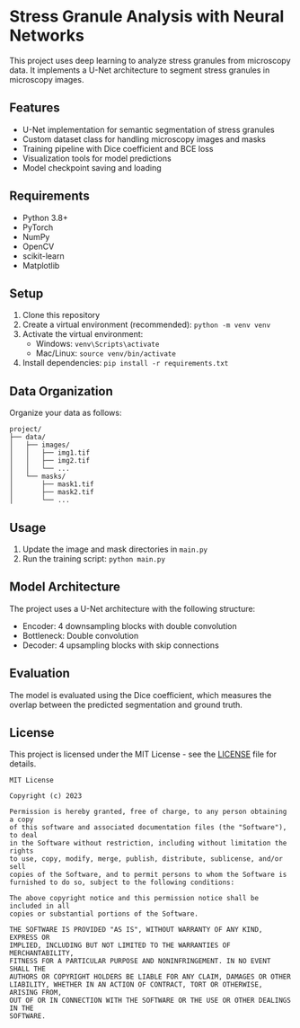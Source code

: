 # Stress Granule Analysis with Neural Networks

This project uses deep learning to analyze stress granules from microscopy data. It implements a U-Net architecture to segment stress granules in microscopy images.

## Features

- U-Net implementation for semantic segmentation of stress granules
- Custom dataset class for handling microscopy images and masks
- Training pipeline with Dice coefficient and BCE loss
- Visualization tools for model predictions
- Model checkpoint saving and loading

## Requirements

- Python 3.8+
- PyTorch
- NumPy
- OpenCV
- scikit-learn
- Matplotlib

## Setup

1. Clone this repository
2. Create a virtual environment (recommended): `python -m venv venv`
3. Activate the virtual environment:
   - Windows: `venv\Scripts\activate`
   - Mac/Linux: `source venv/bin/activate`
4. Install dependencies: `pip install -r requirements.txt`

## Data Organization

Organize your data as follows:
```
project/
├── data/
│   ├── images/
│   │   ├── img1.tif
│   │   ├── img2.tif
│   │   └── ...
│   └── masks/
│       ├── mask1.tif
│       ├── mask2.tif
│       └── ...
```

## Usage

1. Update the image and mask directories in `main.py`
2. Run the training script: `python main.py`

## Model Architecture

The project uses a U-Net architecture with the following structure:
- Encoder: 4 downsampling blocks with double convolution
- Bottleneck: Double convolution
- Decoder: 4 upsampling blocks with skip connections

## Evaluation

The model is evaluated using the Dice coefficient, which measures the overlap between the predicted segmentation and ground truth.

## License

This project is licensed under the MIT License - see the [LICENSE](LICENSE) file for details.

```
MIT License

Copyright (c) 2023

Permission is hereby granted, free of charge, to any person obtaining a copy
of this software and associated documentation files (the "Software"), to deal
in the Software without restriction, including without limitation the rights
to use, copy, modify, merge, publish, distribute, sublicense, and/or sell
copies of the Software, and to permit persons to whom the Software is
furnished to do so, subject to the following conditions:

The above copyright notice and this permission notice shall be included in all
copies or substantial portions of the Software.

THE SOFTWARE IS PROVIDED "AS IS", WITHOUT WARRANTY OF ANY KIND, EXPRESS OR
IMPLIED, INCLUDING BUT NOT LIMITED TO THE WARRANTIES OF MERCHANTABILITY,
FITNESS FOR A PARTICULAR PURPOSE AND NONINFRINGEMENT. IN NO EVENT SHALL THE
AUTHORS OR COPYRIGHT HOLDERS BE LIABLE FOR ANY CLAIM, DAMAGES OR OTHER
LIABILITY, WHETHER IN AN ACTION OF CONTRACT, TORT OR OTHERWISE, ARISING FROM,
OUT OF OR IN CONNECTION WITH THE SOFTWARE OR THE USE OR OTHER DEALINGS IN THE
SOFTWARE. 